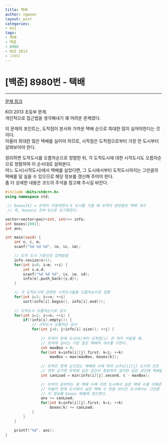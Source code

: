 ```yaml
---
title: 택배
author: ngwoon
layout: post
categories:
- boj
tags:
- 택배
- 백준
- 8980
- KOI 2013
- 그리디
---
```


# [백준] 8980번 - 택배
- - -

[문제 링크](https://www.acmicpc.net/problem/8980)

KOI 2013 초등부 문제.<br/>
개인적으로 접근법을 생각해내기 꽤 어려운 문제였다.<br/>

이 문제의 포인트는, 도착점이 본사와 가까운 택배 순으로 최대한 많이 실어야한다는 것이다.<br/>
아울러 최대한 많은 택배를 실어야 하므로, 시작점은 도착점으로부터 가장 먼 도시부터 살펴보아야 한다.<br/>

정리하면 도착도시를 오름차순으로 정렬한 뒤, 각 도착도시에 대한 시작도시도 오름차순으로 정렬하여 이 순서대로 살펴본다.<br/>
어느 도시(시작도시)에서 택배를 실었다면, 그 도시에서부터  도착도시까지는 그만큼의 택배를 덜 실을 수 있으므로 해당 정보를 갱신해 주어야 한다.<br/>
좀 더 상세한 내용은 코드의 주석을 참고해 주시길 바란다.<br/>

```cpp
#include <bits/stdc++.h>
using namespace std;

 // boxes[k] = 트럭이 이동하면서 k 도시를 거칠 때 트럭이 운반중인 택배 개수
 // 즉, boxes는 전부 0으로 초기화한다.

vector<vector<pair<int, int>>> info;
int boxes[2001];
int ans;

int main(void) {
    int n, c, m;
    scanf("%d %d %d", &n, &c, &m);

    // 도착 도시 기준으로 입력받음
    info.resize(n+1);
    for(int i=0; i<m; ++i) {
        int s,e,d;
        scanf("%d %d %d", &s, &e, &d);
        info[e].push_back({s,d});
    }

    // 각 도착도시와 관련된 시작도시들을 오름차순으로 정렬
    for(int i=2; i<=n; ++i)
        sort(info[i].begin(), info[i].end());
    
    // 도착도시 오름차순으로 검사
    for(int i=2; i<=n; ++i) {
        if(!info[i].empty()) {
            // 시작도시 오름차순 검사
            for(int j=0; j<info[i].size(); ++j) {
                
                // 트럭이 현재 도시(k)부터 도착점(i) 전 까지 이동할 때, 
                // 트럭에 실리는 가장 많은 택배의 개수를 구한다.
                int maxBox = 0;
                for(int k=info[i][j].first; k<i; ++k)
                    maxBox = max(maxBox, boxes[k]);
                
                // 트럭은 현재 싣고있는 택배에 수에 따라 info[i][j] 도시의 모든 택배를 전부 실을 수도 있고,
                // 전부 싣기엔 트럭에 남은 공간이 충분하지 않다면 남은 공간에 택배를 채울 수 있다.
                int canLoad = min(info[i][j].second, c - maxBox);

                // 트럭이 운반하는 총 택배 수에 이번 도시에서 실은 택배 수를 더해준다.
                // 아울러 현재 도시에서 실은 택배 수 만큼 뒤이은 도시에서는 그만큼 실을 수 없으므로,
                // 이 정보를 boxes 배열에 갱신한다.
                ans += canLoad;
                for(int k=info[i][j].first; k<i; ++k)
                    boxes[k] += canLoad;
            }
        }
    }

    printf("%d", ans);
}
```